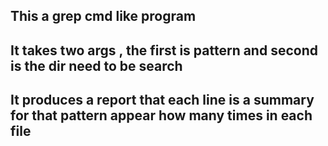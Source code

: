##  This a  grep cmd like  program
## It takes two args , the first is  pattern and second is the dir need to be search
## It produces a report that each line is a summary for that pattern appear how many times in each file 